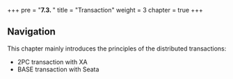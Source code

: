 +++
pre = "<b>7.3. </b>"
title = "Transaction"
weight = 3
chapter = true
+++

## Navigation

This chapter mainly introduces the principles of the distributed transactions:

* 2PC transaction with XA
* BASE transaction with Seata
